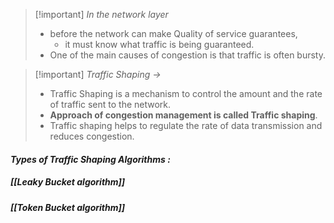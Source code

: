 >[!important] *In the network layer*
>- before the network can make Quality of service guarantees,
>	- it must know what traffic is being guaranteed.
>- One of the main causes of congestion is that traffic is often bursty.

>[!important] *Traffic Shaping ->*
>- Traffic Shaping is a mechanism to control the amount and the rate of traffic sent to the network. 
>- **Approach of congestion management is called Traffic shaping**.
>- Traffic shaping helps to regulate the rate of data transmission and reduces congestion.

#### *Types of Traffic Shaping Algorithms :*

##### *[[Leaky Bucket algorithm]]*
##### *[[Token Bucket algorithm]]*




